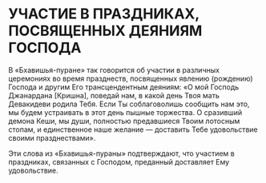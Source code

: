 # УЧАСТИЕ В ПРАЗДНИКАХ, ПОСВЯЩЕННЫХ ДЕЯНИЯМ ГОСПОДА

В «Бхавишья-пуране» так говорится об участии в различных церемониях во время празднеств, посвященных явлению (рождению) Господа и другим Его трансцендентным деяниям: «О мой Господь Джанардана [Кришна], поведай нам, в какой день Твоя мать Девакидеви родила Тебя. Если Ты соблаговолишь сообщить нам это, мы будем устраивать в этот день пышные торжества. О сразивший демона Кеши, мы души, полностью предавшиеся Твоим лотосным стопам, и единственное наше желание — доставить Тебе удовольствие своими празднествами».

Эти слова из «Бхавишья-пураны» подтверждают, что участием в праздниках, связанных с Господом, преданный доставляет Ему удовольствие.
